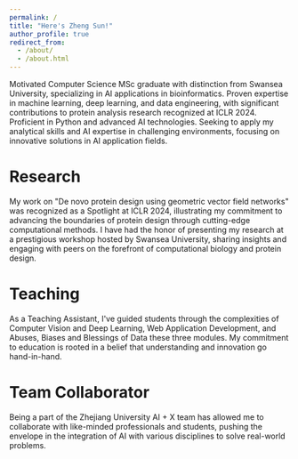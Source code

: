 ```yaml
---
permalink: /
title: "Here's Zheng Sun!"
author_profile: true
redirect_from: 
  - /about/
  - /about.html
---
```


Motivated Computer Science MSc graduate with distinction from Swansea University, specializing in AI applications in bioinformatics. Proven expertise in machine learning, deep learning, and data engineering, with significant contributions to protein analysis research recognized at ICLR 2024. Proficient in Python and advanced AI technologies. Seeking to apply my analytical skills and AI expertise in challenging environments, focusing on innovative solutions in AI application fields.


Research
======
My work on "De novo protein design using geometric vector field networks" was recognized as a Spotlight at ICLR 2024, illustrating my commitment to advancing the boundaries of protein design through cutting-edge computational methods. I have had the honor of presenting my research at a prestigious workshop hosted by Swansea University, sharing insights and engaging with peers on the forefront of computational biology and protein design.

Teaching
======
As a Teaching Assistant, I've guided students through the complexities of Computer Vision and Deep Learning, Web Application Development, and Abuses, Biases and Blessings of Data these three modules. My commitment to education is rooted in a belief that understanding and innovation go hand-in-hand.


Team Collaborator
======
Being a part of the Zhejiang University AI + X team has allowed me to collaborate with like-minded professionals and students, pushing the envelope in the integration of AI with various disciplines to solve real-world problems.